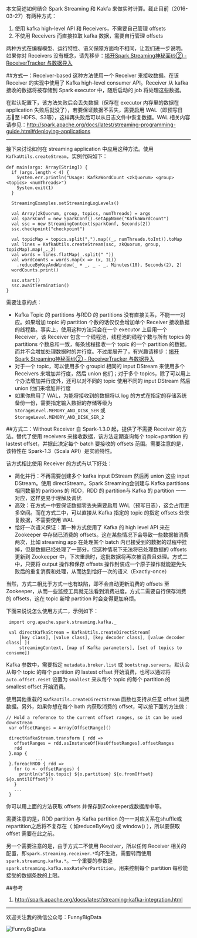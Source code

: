 本文简述如何结合 Spark Streaming 和 Kakfa 来做实时计算。截止目前（2016-03-27）有两种方式：

1. 使用 kafka high-level API 和 Receivers，不需要自己管理 offsets
2. 不使用 Receivers 而直接拉取 kafka 数据，需要自行管理 offsets

两种方式在编程模型、运行特性、语义保障方面均不相同，让我们进一步说明。
如果你对 Receivers 没有概念，请先移步：[揭开Spark Streaming神秘面纱② - ReceiverTracker 与数据导入](http://www.jianshu.com/p/3195fb3c4191)

##方式一：Receiver-based
这种方法使用一个 Receiver 来接收数据。在该 Receiver 的实现中使用了 Kafka high-level consumer API。Receiver 从 kafka 接收的数据将被存储到 Spark executor 中，随后启动的 job 将处理这些数据。

在默认配置下，该方法失败后会丢失数据（保存在 executor 内存里的数据在 application 失败后就没了），若要保证数据不丢失，需要启用 WAL（即预写日志至 HDFS、S3等），这样再失败后可以从日志文件中恢复数据。WAL 相关内容请参见：http://spark.apache.org/docs/latest/streaming-programming-guide.html#deploying-applications

---

接下来讨论如何在 streaming application 中应用这种方法。使用 ```KafkaUtils.createStream```，实例代码如下：

```
def main(args: Array[String]) {
  if (args.length < 4) {
    System.err.println("Usage: KafkaWordCount <zkQuorum> <group> <topics> <numThreads>")
    System.exit(1)
  }

  StreamingExamples.setStreamingLogLevels()

  val Array(zkQuorum, group, topics, numThreads) = args
  val sparkConf = new SparkConf().setAppName("KafkaWordCount")
  val ssc = new StreamingContext(sparkConf, Seconds(2))
  ssc.checkpoint("checkpoint")

  val topicMap = topics.split(",").map((_, numThreads.toInt)).toMap
  val lines = KafkaUtils.createStream(ssc, zkQuorum, group, topicMap).map(_._2)
  val words = lines.flatMap(_.split(" "))
  val wordCounts = words.map(x => (x, 1L))
    .reduceByKeyAndWindow(_ + _, _ - _, Minutes(10), Seconds(2), 2)
  wordCounts.print()

  ssc.start()
  ssc.awaitTermination()
}
```

需要注意的点：

* Kafka Topic 的 partitions 与RDD 的 partitions 没有直接关系，不能一一对应。如果增加 topic 的 partition 个数的话仅仅会增加单个 Receiver 接收数据的线程数。事实上，使用这种方法只会在一个 executor 上启用一个 Receiver，该 Receiver 包含一个线程池，线程池的线程个数与所有 topics 的 partitions 个数总和一致，每条线程接收一个 topic 的一个 partition 的数据。而并不会增加处理数据时的并行度。不过度展开了，有兴趣请移步：[揭开Spark Streaming神秘面纱② - ReceiverTracker 与数据导入](http://www.jianshu.com/p/3195fb3c4191)
* 对于一个 topic，可以使用多个 groupid 相同的 input DStream 来使用多个 Receivers 来增加并行度，然后 union 他们；对于多个 topics，除了可以用上个办法增加并行度外，还可以对不同的 topic 使用不同的 input DStream 然后 union 他们来增加并行度
* 如果你启用了 WAL，为能将接收到的数据将以 log 的方式在指定的存储系统备份一份，需要指定输入数据的存储等级为 ```StorageLevel.MEMORY_AND_DISK_SER``` 或 ```StorageLevel.MEMORY_AND_DISK_SER_2```

##方式二：Without Receiver
自 Spark-1.3.0 起，提供了不需要 Receiver 的方法。替代了使用 receivers 来接收数据，该方法定期查询每个 topic+partition 的 lastest offset，并据此决定每个 batch 要接收的 offsets 范围。需要注意的是，该特性在 Spark-1.3（Scala API）是实验特性。

该方式相比使用 Receiver 的方式有以下好处：

* 简化并行：不再需要创建多个 kafka input DStream 然后再 union 这些 input DStream。使用 directStream，Spark Streaming会创建与 Kafka partitions 相同数量的 paritions 的 RDD，RDD 的 partition与 Kafka 的 partition 一一对应，这样更易于理解及调优
* 高效：在方式一中要保证数据零丢失需要启用 WAL（预写日志），这会占用更多空间。而在方式二中，可以直接从 Kafka 指定的 topic 的指定 offsets 处恢复数据，不需要使用 WAL
* 恰好一次语义保证：第一种方式使用了 Kafka 的 high level API 来在 Zookeeper 中存储已消费的 offsets。这在某些情况下会导致一些数据被消费两次，比如 streaming app 在处理某个 batch 内已接受到的数据的过程中挂掉，但是数据已经处理了一部分，但这种情况下无法将已处理数据的 offsets 更新到 Zookeeper 中，下次重启时，这批数据将再次被消费且处理。方式二中，只要将 output 操作和保存 offsets 操作封装成一个原子操作就能避免失败后的重复消费和处理，从而达到恰好一次的语义（Exactly-once）

当然，方式二相比于方式一也有缺陷，即不会自动更新消费的 offsets 至 Zookeeper，从而一些监控工具就无法看到消费进度。方式二需要自行保存消费的 offsets，这在 topic 新增 partition 时会变得更加麻烦。

下面来说说怎么使用方式二，示例如下：

```
 import org.apache.spark.streaming.kafka._

 val directKafkaStream = KafkaUtils.createDirectStream[
     [key class], [value class], [key decoder class], [value decoder class] ](
     streamingContext, [map of Kafka parameters], [set of topics to consume])
```

Kafka 参数中，需要指定 ```metadata.broker.list``` 或 ```bootstrap.servers```。默认会从每个 topic 的每个 partition 的 lastest offset 开始消费，也可以通过将 ```auto.offset.reset``` 设置为 ```smallest``` 来从每个 topic 的每个 partition 的 smallest offset 开始消费。

使用其他重载的 ```KafkaUtils.createDirectStream``` 函数也支持从任意 offset 消费数据。另外，如果你想在每个 bath 内获取消费的 offset，可以按下面的方法做：

```
// Hold a reference to the current offset ranges, so it can be used downstream
 var offsetRanges = Array[OffsetRange]()
	
 directKafkaStream.transform { rdd =>
   offsetRanges = rdd.asInstanceOf[HasOffsetRanges].offsetRanges
   rdd
 }.map {
           ...
 }.foreachRDD { rdd =>
   for (o <- offsetRanges) {
     println(s"${o.topic} ${o.partition} ${o.fromOffset} ${o.untilOffset}")
   }
   ...
 }
```

你可以用上面的方法获取 offsets 并保存到Zookeeper或数据库中等。

需要注意的是，RDD partition 与 Kafka partition 的一一对应关系在shuffle或repartition之后将不复存在（ 如reduceByKey() 或 window() ），所以要获取 offset 需要在此之前。

另一个需要注意的是，由于方式二不使用 Receiver，所以任何 Receiver 相关的配置，即```spark.streaming.receiver.*```均不生效，需要转而使用 ```spark.streaming.kafka.*```。一个重要的参数是 ```spark.streaming.kafka.maxRatePerPartition```，用来控制每个 partition 每秒能接受的数据条数的上限。

##参考
1. http://spark.apache.org/docs/latest/streaming-kafka-integration.html

---

欢迎关注我的微信公众号：FunnyBigData

![FunnyBigData](http://upload-images.jianshu.io/upload_images/204749-2f217e5d38fc1bcb.jpg?imageMogr2/auto-orient/strip%7CimageView2/2/w/1240)
